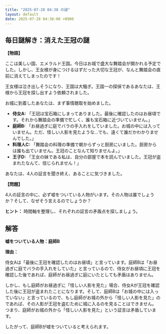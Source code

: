 ```yaml
---
title: "2025-07-28 04:38 の謎"
layout: default
date: 2025-07-28 04:38:00 +0900
---
```

## 毎日謎解き：消えた王冠の謎

**【物語】**

ここは美しい国、エメラルド王国。今日はお城で盛大な舞踏会が開かれる予定でした。しかし、王女様が身につけるはずだった大切な王冠が、なんと舞踏会の直前に消えてしまったのです！

王女様は泣き出しそうになり、王国は大騒ぎ。王国一の探偵であるあなたは、王様から王冠を探し出すよう依頼されました。

お城に到着したあなたは、まず事情聴取を始めました。

*   **侍女A:** 「王冠は宝石箱にしまってありました。最後に確認したのはお昼頃です。それから舞踏会の準備で忙しく、誰も宝石箱に近づいていません。」
*   **庭師B:** 「お昼過ぎに庭でバラの手入れをしていました。お城の中には入っていません。ただ、怪しい人影を見たような…でも、遠くて誰だかわかりませんでした。」
*   **料理人C:** 「舞踏会の料理の準備で朝からずっと厨房にいました。厨房からは誰も出ていません。王冠のことなんて知りませんよ。」
*   **王子D:** 「王女の妹である私は、自分の部屋で本を読んでいました。王冠が盗まれたなんて、信じられません！」

あなたは、4人の証言を聞き終え、あることに気づきました。

**【問題】**

4人の証言の中に、必ず嘘をついている人物がいます。その人物は誰でしょうか？そして、なぜそう言えるのでしょうか？

**ヒント：** 時間軸を整理し、それぞれの証言の矛盾点を探しましょう。

## 解答

**嘘をついている人物：庭師B**

**理由：**

侍女Aは「最後に王冠を確認したのはお昼頃」と言っています。庭師Bは「お昼過ぎに庭でバラの手入れをしていた」と言っているので、侍女がお昼頃に王冠を確認した後であれば、庭師がお昼過ぎに庭にいたとしても矛盾はありません。

しかし、もし庭師がお昼過ぎに「怪しい人影を見た」場合、侍女Aが王冠を確認した後に王冠が盗まれたことになります。そして、庭師Bは「お城の中には入っていない」と言っているので、もし庭師がお城の外から「怪しい人影を見た」のであれば、その人影が王冠を盗むために城に入るのを見ることはできません。
つまり、庭師がお城の外から「怪しい人影を見た」という証言は矛盾しています。

したがって、庭師Bが嘘をついていると考えられます。

